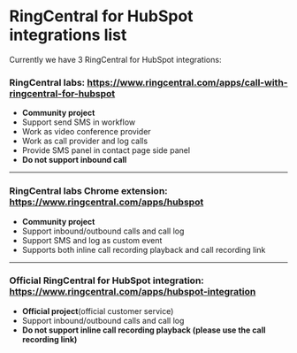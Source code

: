# RingCentral for HubSpot integrations list

Currently we have 3 RingCentral for HubSpot integrations:

### RingCentral labs: https://www.ringcentral.com/apps/call-with-ringcentral-for-hubspot

* **Community project**
* Support send SMS in workflow
* Work as video conference provider
* Work as call provider and log calls
* Provide SMS panel in contact page side panel
* **Do not support inbound call**

-------
### RingCentral labs Chrome extension: https://www.ringcentral.com/apps/hubspot

* **Community project**
* Support inbound/outbound calls and call log
* Support SMS and log as custom event
* Supports both inline call recording playback and call recording link

------
### Official RingCentral for HubSpot integration: https://www.ringcentral.com/apps/hubspot-integration

* **Official project**(official customer service)
* Support inbound/outbound calls and call log
* **Do not support inline call recording playback (please use the call recording link)**
